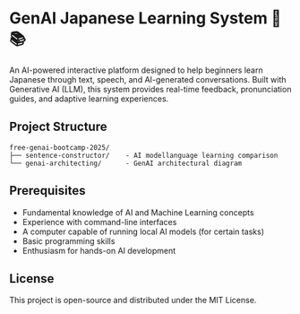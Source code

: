 # GenAI Japanese Learning System 🏯📚

An AI-powered interactive platform designed to help beginners learn Japanese through text, speech, and AI-generated conversations. Built with Generative AI (LLM), this system provides real-time feedback, pronunciation guides, and adaptive learning experiences.

## Project Structure

```
free-genai-bootcamp-2025/
├── sentence-constructor/    - AI modellanguage learning comparison
└── genai-architecting/      - GenAI architectural diagram
```

## Prerequisites

- Fundamental knowledge of AI and Machine Learning concepts
- Experience with command-line interfaces
- A computer capable of running local AI models (for certain tasks)
- Basic programming skills
- Enthusiasm for hands-on AI development

## License

This project is open-source and distributed under the MIT License.
